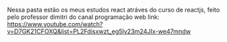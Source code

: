 Nessa pasta estão os meus estudos react atráves do curso de reactjs, feito pelo professor dimitri do canal programação web
link: https://www.youtube.com/watch?v=D7GK21CFOXQ&list=PL2Fdisxwzt_eg5ly23m24JIx-we47mndw